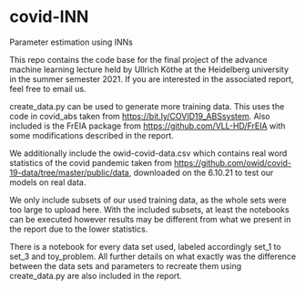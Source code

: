 # covid-INN
 Parameter estimation using INNs
 
 This repo contains the code base for the final project of the advance machine learning lecture held by Ullrich Köthe at the Heidelberg university in the summer semester 2021. If you are interested in the associated report, feel free to email us.
 
 create_data.py can be used to generate more training data. This uses the code in covid_abs taken from https://bit.ly/COVID19_ABSsystem.
 Also included is the FrEIA package from https://github.com/VLL-HD/FrEIA with some modifications described in the report.
 
 We additionally include the owid-covid-data.csv which contains real word statistics of the covid pandemic taken from https://github.com/owid/covid-19-data/tree/master/public/data, downloaded on the 6.10.21 to test our models on real data.
 
 We only include subsets of our used training data, as the whole sets were too large to upload here. With the included subsets, at least the notebooks can be executed however results may be different from what we present in the report due to the lower statistics. 
 
 There is a notebook for every data set used, labeled accordingly set_1 to set_3 and toy_problem. All further details on what exactly was the difference between the data sets and parameters to recreate them using create_data.py are also included in the report.
